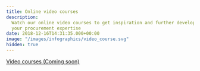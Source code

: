 ```yaml
---
title: Online video courses
description:
  Watch our online video courses to get inspiration and further develop
  your procurement expertise
date: 2018-12-16T14:31:35.000+00:00
image: "/images/infographics/video_course.svg"
hidden: true
---
```


<a href="#" class="btn btn-primary green btn-lg">Video courses (Coming soon)</a>
